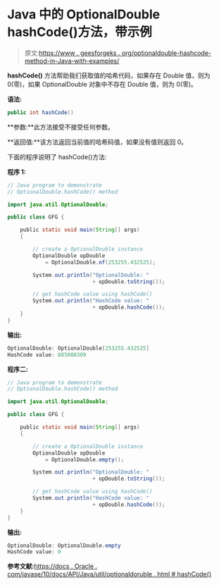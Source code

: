 # Java 中的 OptionalDouble hashCode()方法，带示例

> 原文:[https://www . geesforgeks . org/optionaldouble-hashcode-method-in-Java-with-examples/](https://www.geeksforgeeks.org/optionaldouble-hashcode-method-in-java-with-examples/)

**hashCode()** 方法帮助我们获取值的哈希代码，如果存在 Double 值，则为 0(零)，如果 OptionalDouble 对象中不存在 Double 值，则为 0(零)。

**语法:**

```java
public int hashCode()

```

**参数:**此方法接受不接受任何参数。

**返回值:**该方法返回当前值的哈希码值，如果没有值则返回 0。

下面的程序说明了 hashCode()方法:

**程序 1:**

```java
// Java program to demonstrate
// OptionalDouble.hashCode() method

import java.util.OptionalDouble;

public class GFG {

    public static void main(String[] args)
    {

        // create a OptionalDouble instance
        OptionalDouble opDouble
            = OptionalDouble.of(253255.432525);

        System.out.println("OptionalDouble: "
                           + opDouble.toString());

        // get hashCode value using hashCode()
        System.out.println("HashCode value: "
                           + opDouble.hashCode());
    }
}
```

**输出:**

```java
OptionalDouble: OptionalDouble[253255.432525]
HashCode value: 885080309

```

**程序二:**

```java
// Java program to demonstrate
// OptionalDouble.hashCode() method

import java.util.OptionalDouble;

public class GFG {

    public static void main(String[] args)
    {

        // create a OptionalDouble instance
        OptionalDouble opDouble
            = OptionalDouble.empty();

        System.out.println("OptionalDouble: "
                           + opDouble.toString());

        // get hashCode value using hashCode()
        System.out.println("HashCode value: "
                           + opDouble.hashCode());
    }
}
```

**输出:**

```java
OptionalDouble: OptionalDouble.empty
HashCode value: 0

```

**参考文献:**[https://docs . Oracle . com/javase/10/docs/API/Java/util/optionaldoruble . html # hashCode()](https://docs.oracle.com/javase/10/docs/api/java/util/OptionalDouble.html#hashCode())